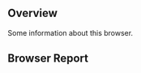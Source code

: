 ## Overview

Some information about this browser.

## Browser Report

<script src="/javascripts/dev-web/SystemInfo.js"></script>

<script type="text/javascript">
  NavigatorData();
</script>
